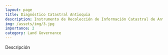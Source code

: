 ```yaml
---
layout: page
title: Diagnóstico Catastral Antioquia
description: Instrumento de Recolección de Información Catastral de Antioquia
img: /assets/img/3.jpg
importance: 2
category: Land Governance
---
```


Descripción
